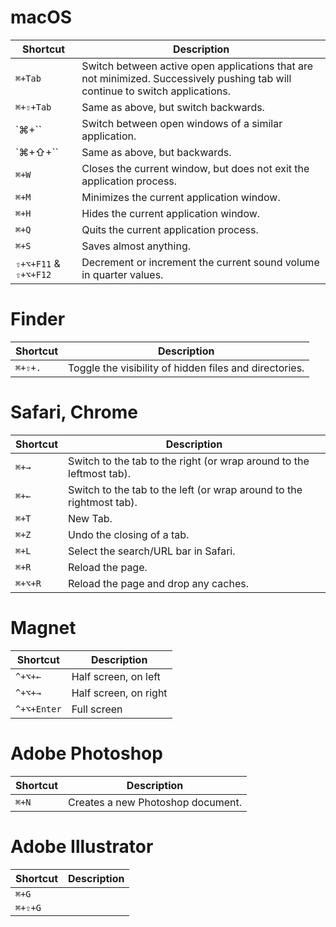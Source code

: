# macOS

| Shortcut              | Description |
| --------------------- | ----------- |
| `⌘+Tab`               | Switch between active open applications that are not minimized. Successively pushing tab will continue to switch applications. |
| `⌘+⇧+Tab`             | Same as above, but switch backwards. |
| `⌘+``                 | Switch between open windows of a similar application. |
| `⌘+⇧+``               | Same as above, but backwards. |
| `⌘+W`                 | Closes the current window, but does not exit the application process. |
| `⌘+M`                 | Minimizes the current application window. |
| `⌘+H`                 | Hides the current application window. |
| `⌘+Q`                 | Quits the current application process. |
| `⌘+S`                 | Saves almost anything. |
| `⇧+⌥+F11` & `⇧+⌥+F12` | Decrement or increment the current sound volume in quarter values. |

# Finder

| Shortcut              | Description |
| --------------------- | ----------- |
| `⌘+⇧+.`               | Toggle the visibility of hidden files and directories.    |

# Safari, Chrome

| Shortcut              | Description |
| --------------------- | ----------- |
| `⌘+→`                 | Switch to the tab to the right (or wrap around to the leftmost tab). |
| `⌘+←`                 | Switch to the tab to the left (or wrap around to the rightmost tab). |
| `⌘+T`                 | New Tab. |
| `⌘+Z`                 | Undo the closing of a tab. |
| `⌘+L`                 | Select the search/URL bar in Safari. |
| `⌘+R`                 | Reload the page. |
| `⌘+⌥+R`               | Reload the page and drop any caches. |

# Magnet

| Shortcut      | Description |
| ------------- | ----------- |
| `^+⌥+←`       | Half screen, on left |
| `^+⌥+→`       | Half screen, on right |
| `^+⌥+Enter`   | Full screen |

# Adobe Photoshop

| Shortcut  | Description |
| --------- | ----------- |
| `⌘+N`     | Creates a new Photoshop document.

# Adobe Illustrator

| Shortcut  | Description |
| --------- | ----------- |
| `⌘+G`
| `⌘+⇧+G`
